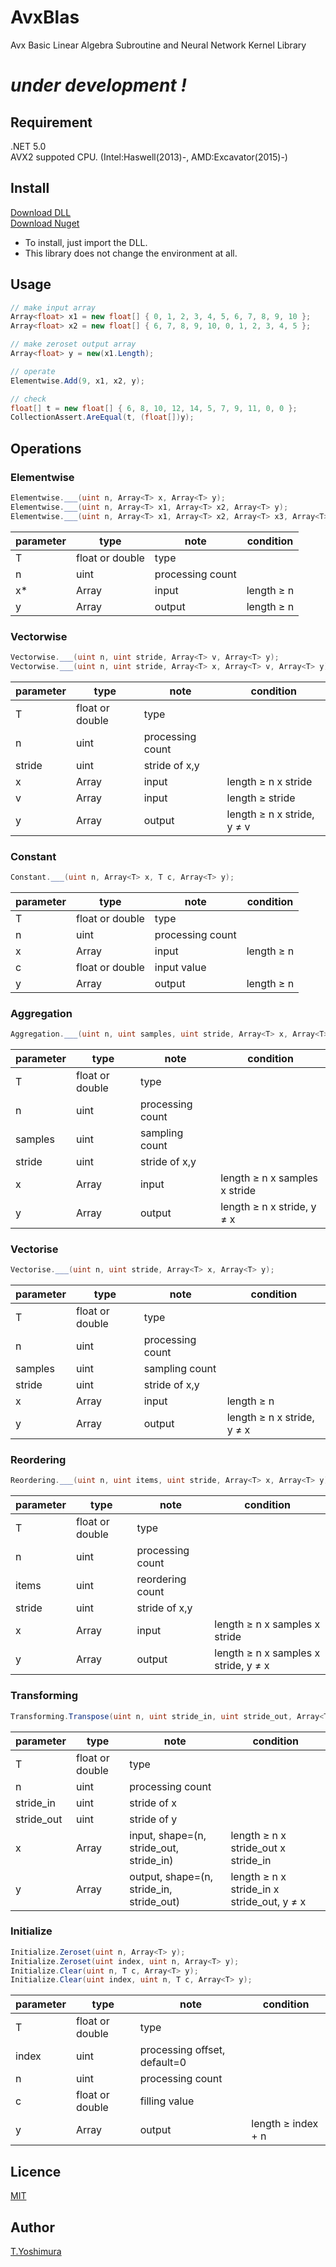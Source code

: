 # AvxBlas
 Avx Basic Linear Algebra Subroutine and Neural Network Kernel Library

# *under development !*

## Requirement
.NET 5.0  
AVX2 suppoted CPU. (Intel:Haswell(2013)-, AMD:Excavator(2015)-)

## Install

[Download DLL](https://github.com/tk-yoshimura/AvxBlas/releases)  
[Download Nuget](https://www.nuget.org/packages/tyoshimura.avxblas.ode/)  

- To install, just import the DLL.
- This library does not change the environment at all.

## Usage

```csharp
// make input array
Array<float> x1 = new float[] { 0, 1, 2, 3, 4, 5, 6, 7, 8, 9, 10 };
Array<float> x2 = new float[] { 6, 7, 8, 9, 10, 0, 1, 2, 3, 4, 5 };

// make zeroset output array
Array<float> y = new(x1.Length);

// operate
Elementwise.Add(9, x1, x2, y);

// check
float[] t = new float[] { 6, 8, 10, 12, 14, 5, 7, 9, 11, 0, 0 };
CollectionAssert.AreEqual(t, (float[])y);
```

## Operations

### Elementwise

```csharp
Elementwise.___(uint n, Array<T> x, Array<T> y);
Elementwise.___(uint n, Array<T> x1, Array<T> x2, Array<T> y);
Elementwise.___(uint n, Array<T> x1, Array<T> x2, Array<T> x3, Array<T> y);
```

|parameter|type|note|condition|
|---|---|---|---|
|T|float or double|type||
|n|uint|processing count||
|x*|Array|input|length &geq; n|
|y|Array|output|length &geq; n|

### Vectorwise

```csharp
Vectorwise.___(uint n, uint stride, Array<T> v, Array<T> y);
Vectorwise.___(uint n, uint stride, Array<T> x, Array<T> v, Array<T> y);
```

|parameter|type|note|condition|
|---|---|---|---|
|T|float or double|type||
|n|uint|processing count||
|stride|uint|stride of x,y||
|x|Array|input|length &geq; n x stride|
|v|Array|input|length &geq; stride|
|y|Array|output|length &geq; n x stride, y &ne; v|

### Constant

```csharp
Constant.___(uint n, Array<T> x, T c, Array<T> y);
```

|parameter|type|note|condition|
|---|---|---|---|
|T|float or double|type||
|n|uint|processing count||
|x|Array|input|length &geq; n|
|c|float or double|input value||
|y|Array|output|length &geq; n|

### Aggregation

```csharp
Aggregation.___(uint n, uint samples, uint stride, Array<T> x, Array<T> y);
```

|parameter|type|note|condition|
|---|---|---|---|
|T|float or double|type||
|n|uint|processing count||
|samples|uint|sampling count||
|stride|uint|stride of x,y||
|x|Array|input|length &geq; n x samples x stride|
|y|Array|output|length &geq; n x stride, y &ne; x|

### Vectorise

```csharp
Vectorise.___(uint n, uint stride, Array<T> x, Array<T> y);
```

|parameter|type|note|condition|
|---|---|---|---|
|T|float or double|type||
|n|uint|processing count||
|samples|uint|sampling count||
|stride|uint|stride of x,y||
|x|Array|input|length &geq; n|
|y|Array|output|length &geq; n x stride, y &ne; x|

### Reordering

```csharp
Reordering.___(uint n, uint items, uint stride, Array<T> x, Array<T> y);
```

|parameter|type|note|condition|
|---|---|---|---|
|T|float or double|type||
|n|uint|processing count||
|items|uint|reordering count||
|stride|uint|stride of x,y||
|x|Array|input|length &geq; n x samples x stride|
|y|Array|output|length &geq; n x samples x stride, y &ne; x|

### Transforming

```csharp
Transforming.Transpose(uint n, uint stride_in, uint stride_out, Array<T> x, Array<T> y);
```

|parameter|type|note|condition|
|---|---|---|---|
|T|float or double|type||
|n|uint|processing count||
|stride_in|uint|stride of x||
|stride_out|uint|stride of y||
|x|Array|input, shape=(n, stride_out, stride_in)|length &geq; n x stride_out x stride_in|
|y|Array|output, shape=(n, stride_in, stride_out)|length &geq; n x stride_in x stride_out, y &ne; x|

### Initialize

```csharp
Initialize.Zeroset(uint n, Array<T> y);
Initialize.Zeroset(uint index, uint n, Array<T> y);
Initialize.Clear(uint n, T c, Array<T> y);
Initialize.Clear(uint index, uint n, T c, Array<T> y);
```

|parameter|type|note|condition|
|---|---|---|---|
|T|float or double|type||
|index|uint|processing offset, default=0||
|n|uint|processing count||
|c|float or double|filling value||
|y|Array|output|length &geq; index + n|

## Licence
[MIT](https://github.com/tk-yoshimura/AvxBlas/blob/main/LICENSE)

## Author

[T.Yoshimura](https://github.com/tk-yoshimura)
